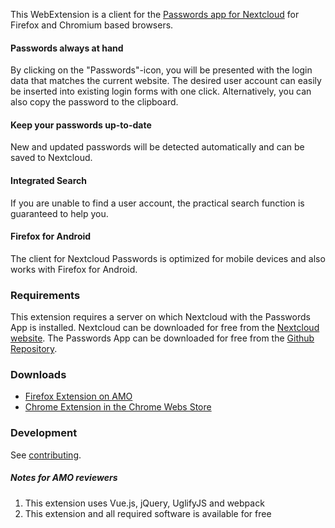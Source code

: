 This WebExtension is a client for the [Passwords app for Nextcloud](https://github.com/marius-wieschollek/passwords) for Firefox and Chromium based browsers.

#### Passwords always at hand
By clicking on the "Passwords"-icon, you will be presented with the login data that matches the current website. The desired user account can easily be inserted into existing login forms with one click. Alternatively, you can also copy the password to the clipboard.

#### Keep your passwords up-to-date
New and updated passwords will be detected automatically and can be saved to Nextcloud.

#### Integrated Search
If you are unable to find a user account, the practical search function is guaranteed to help you.

#### Firefox for Android
The client for Nextcloud Passwords is optimized for mobile devices and also works with Firefox for Android.

### Requirements
This extension requires a server on which Nextcloud with the Passwords App is installed.
Nextcloud can be downloaded for free from the [Nextcloud website](https://nextcloud.com/).
The Passwords App can be downloaded for free from the [Github Repository](https://github.com/marius-wieschollek/passwords/releases).

### Downloads
* [Firefox Extension on AMO](https://addons.mozilla.org/de/firefox/addon/nextcloud-passwords/)
* [Chrome Extension in the Chrome Webs Store](https://chrome.google.com/webstore/detail/nextcloud-passwords/mhajlicjhgoofheldnmollgbgjheenbi)

### Development
See [contributing](Contributing.md).

##### Notes for AMO reviewers
1. This extension uses Vue.js, jQuery, UglifyJS and webpack
2. This extension and all required software is available for free